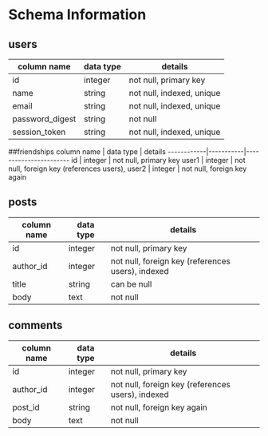 # Schema Information

## users
column name     | data type | details
----------------|-----------|-----------------------
id              | integer   | not null, primary key
name            | string    | not null, indexed, unique
email           | string    | not null, indexed, unique
password_digest | string    | not null
session_token   | string    | not null, indexed, unique


##friendships
column name | data type | details
------------|-----------|-----------------------
id          | integer   | not null, primary key
user1       | integer   | not null, foreign key (references users),
user2       | integer   | not null, foreign key again

## posts
column name | data type | details
------------|-----------|-----------------------
id          | integer   | not null, primary key
author_id   | integer   | not null, foreign key (references users), indexed
title       | string    | can be null
body        | text      | not null


## comments
column name | data type | details
------------|-----------|-----------------------
id          | integer   | not null, primary key
author_id   | integer   | not null, foreign key (references users), indexed
post_id     | string    | not null, foreign key again
body        | text      | not null
